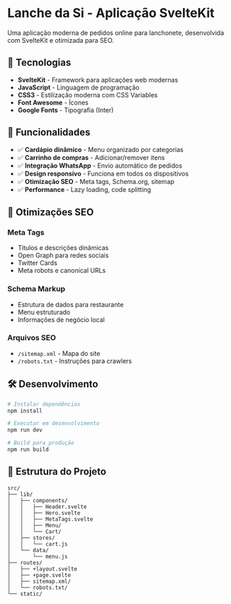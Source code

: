 # Lanche da Si - Aplicação SvelteKit

Uma aplicação moderna de pedidos online para lanchonete, desenvolvida com SvelteKit e otimizada para SEO.

## 🚀 Tecnologias

- **SvelteKit** - Framework para aplicações web modernas
- **JavaScript** - Linguagem de programação
- **CSS3** - Estilização moderna com CSS Variables
- **Font Awesome** - Ícones
- **Google Fonts** - Tipografia (Inter)

## 📱 Funcionalidades

- ✅ **Cardápio dinâmico** - Menu organizado por categorias
- ✅ **Carrinho de compras** - Adicionar/remover itens
- ✅ **Integração WhatsApp** - Envio automático de pedidos
- ✅ **Design responsivo** - Funciona em todos os dispositivos
- ✅ **Otimização SEO** - Meta tags, Schema.org, sitemap
- ✅ **Performance** - Lazy loading, code splitting

## 🎯 Otimizações SEO

### Meta Tags
- Títulos e descrições dinâmicas
- Open Graph para redes sociais
- Twitter Cards
- Meta robots e canonical URLs

### Schema Markup
- Estrutura de dados para restaurante
- Menu estruturado
- Informações de negócio local

### Arquivos SEO
- `/sitemap.xml` - Mapa do site
- `/robots.txt` - Instruções para crawlers

## 🛠️ Desenvolvimento

```bash
# Instalar dependências
npm install

# Executar em desenvolvimento
npm run dev

# Build para produção
npm run build
```

## 📁 Estrutura do Projeto

```
src/
├── lib/
│   ├── components/
│   │   ├── Header.svelte
│   │   ├── Hero.svelte
│   │   ├── MetaTags.svelte
│   │   ├── Menu/
│   │   └── Cart/
│   ├── stores/
│   │   └── cart.js
│   └── data/
│       └── menu.js
├── routes/
│   ├── +layout.svelte
│   ├── +page.svelte
│   ├── sitemap.xml/
│   └── robots.txt/
└── static/
```
